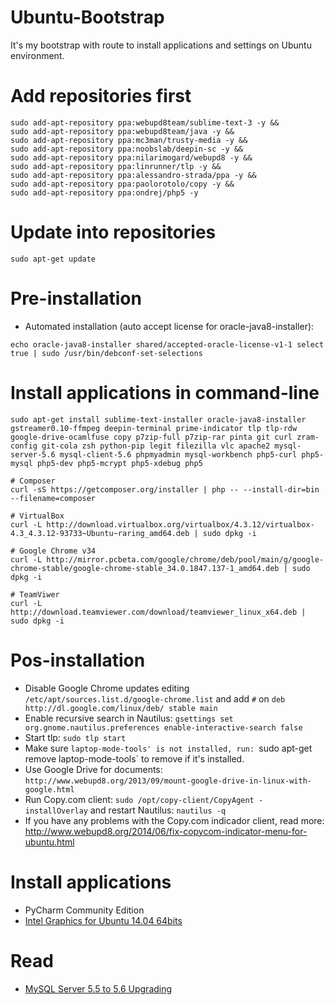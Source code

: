 Ubuntu-Bootstrap
================

It's my bootstrap with route to install applications and settings on Ubuntu environment.

# Add repositories first
```
sudo add-apt-repository ppa:webupd8team/sublime-text-3 -y && 
sudo add-apt-repository ppa:webupd8team/java -y && 
sudo add-apt-repository ppa:mc3man/trusty-media -y && 
sudo add-apt-repository ppa:noobslab/deepin-sc -y && 
sudo add-apt-repository ppa:nilarimogard/webupd8 -y && 
sudo add-apt-repository ppa:linrunner/tlp -y && 
sudo add-apt-repository ppa:alessandro-strada/ppa -y && 
sudo add-apt-repository ppa:paolorotolo/copy -y && 
sudo add-apt-repository ppa:ondrej/php5 -y
```

# Update into repositories
```
sudo apt-get update
```

# Pre-installation
* Automated installation (auto accept license for oracle-java8-installer):
```
echo oracle-java8-installer shared/accepted-oracle-license-v1-1 select true | sudo /usr/bin/debconf-set-selections
```

# Install applications in command-line
```
sudo apt-get install sublime-text-installer oracle-java8-installer gstreamer0.10-ffmpeg deepin-terminal prime-indicator tlp tlp-rdw google-drive-ocamlfuse copy p7zip-full p7zip-rar pinta git curl zram-config git-cola zsh python-pip legit filezilla vlc apache2 mysql-server-5.6 mysql-client-5.6 phpmyadmin mysql-workbench php5-curl php5-mysql php5-dev php5-mcrypt php5-xdebug php5

# Composer
curl -sS https://getcomposer.org/installer | php -- --install-dir=bin --filename=composer

# VirtualBox
curl -L http://download.virtualbox.org/virtualbox/4.3.12/virtualbox-4.3_4.3.12-93733~Ubuntu~raring_amd64.deb | sudo dpkg -i

# Google Chrome v34
curl -L http://mirror.pcbeta.com/google/chrome/deb/pool/main/g/google-chrome-stable/google-chrome-stable_34.0.1847.137-1_amd64.deb | sudo dpkg -i

# TeamViwer
curl -L http://download.teamviewer.com/download/teamviewer_linux_x64.deb | sudo dpkg -i
```

# Pos-installation
* Disable Google Chrome updates editing `/etc/apt/sources.list.d/google-chrome.list` and add `#` on `deb http://dl.google.com/linux/deb/ stable main`
* Enable recursive search in Nautilus: `gsettings set org.gnome.nautilus.preferences enable-interactive-search false`
* Start tlp: `sudo tlp start`
* Make sure `laptop-mode-tools' is not installed, run: `sudo apt-get remove laptop-mode-tools` to remove if it's installed.
* Use Google Drive for documents: `http://www.webupd8.org/2013/09/mount-google-drive-in-linux-with-google.html`
* Run Copy.com client: `sudo /opt/copy-client/CopyAgent -installOverlay` and restart Nautilus: `nautilus -q`
* If you have any problems with the Copy.com indicador client, read more: http://www.webupd8.org/2014/06/fix-copycom-indicator-menu-for-ubuntu.html

# Install applications 
* PyCharm Community Edition
* [Intel Graphics for Ubuntu 14.04 64bits](https://download.01.org/gfx/ubuntu/14.04/main/pool/main/i/intel-linux-graphics-installer/intel-linux-graphics-installer_1.0.5-0intel1_amd64.deb)

# Read
* [MySQL Server 5.5 to 5.6 Upgrading](http://dev.mysql.com/doc/refman/5.6/en/upgrading.html)
